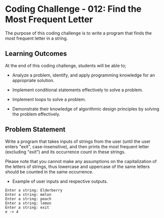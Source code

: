 # Coding Challenge - 012: Find the Most Frequent Letter

The purpose of this coding challenge is to write a program that finds the most frequent letter in a string.

## Learning Outcomes

At the end of this coding challenge, students will be able to;

- Analyze a problem, identify, and apply programming knowledge for an appropriate solution.

- Implement conditional statements effectively to solve a problem.

- Implement loops to solve a problem.

- Demonstrate their knowledge of algorithmic design principles by solving the problem effectively.

## Problem Statement

Write a program that takes inputs of strings from the user (until the user enters "exit", case-insensitive), and then prints the most frequent letter (excluding "exit") and its occurrence count in these strings.

Please note that you cannot make any assumptions on the capitalization of the letters of strings, thus lowercase and uppercase of the same letters should be counted in the same occurrence.

- Example of user inputs and respective outputs.

```text
Enter a string: Elderberry
Enter a string: melon
Enter a string: peach
Enter a string: lemon
Enter a string: exit
e -> 4
```